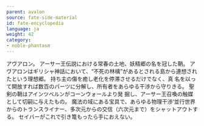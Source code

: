 ```yaml
---
parent: avalon
source: fate-side-material
id: fate-encyclopedia
language: ja
weight: 42
category:
- noble-phantasm
---
```


アヴアロン。
アーサー王伝説における常春の土地、妖精郷の名を冠した鞘。
アヴアロンはギリシャ神話において、“不死の林檎”があるとされる島から連想されたという理想郷。
持ち主の傷を癒し老化を停滞させるだけでなく、真 名を以って開放すれば数百のパーツに分解し、所有者をあらゆる干渉から守りきる。
聖剣の鞘はアインツベルンがコーンウォールより発 掘し、アーサー王召喚の触媒として切嗣に与えたもの。
魔法の域にある宝具で、あらゆる物理干渉‘並行世界からのトランスライナー、多次元からの交信（六次元まで）をシャットアウトする。
セイバーがこれで引き篭もったら手におえない。
